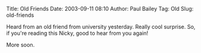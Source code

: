 Title: Old Friends
Date: 2003-09-11 08:10
Author: Paul Bailey
Tag: Old
Slug: old-friends

Heard from an old friend from university yesterday. Really cool
surprise. So, if you're reading this Nicky, good to hear from you again!

More soon.

